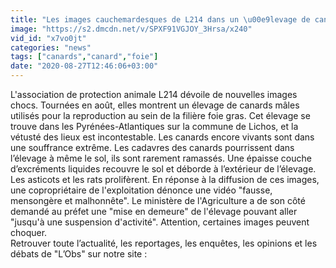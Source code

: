 ```yaml
---
title: "Les images cauchemardesques de L214 dans un \u00e9levage de canards de la fili\u00e8re foie gras"
image: "https://s2.dmcdn.net/v/SPXF91VGJOY_3Hrsa/x240"
vid_id: "x7vo0jt"
categories: "news"
tags: ["canards","canard","foie"]
date: "2020-08-27T12:46:06+03:00"
---
```

L'association de protection animale L214 dévoile de nouvelles images chocs. Tournées en août, elles montrent un élevage de canards mâles utilisés pour la reproduction au sein de la filière foie gras. Cet élevage se trouve dans les Pyrénées-Atlantiques sur la commune de Lichos, et la vétusté des lieux est incontestable. Les canards encore vivants sont dans une souffrance extrême. Les cadavres des canards pourrissent dans l’élevage à même le sol, ils sont rarement ramassés. Une épaisse couche d’excréments liquides recouvre le sol et déborde à l’extérieur de l’élevage. Les asticots et les rats prolifèrent. En réponse à la diffusion de ces images, une copropriétaire de l'exploitation dénonce une vidéo &quot;fausse, mensongère et malhonnête&quot;. Le ministère de l'Agriculture a de son côté demandé au préfet une &quot;mise en demeure&quot; de l'élevage pouvant aller &quot;jusqu'à une suspension d'activité&quot;. Attention, certaines images peuvent choquer.  <br>Retrouver toute l’actualité, les reportages, les enquêtes, les opinions et les débats de &quot;L’Obs&quot; sur notre site : 
